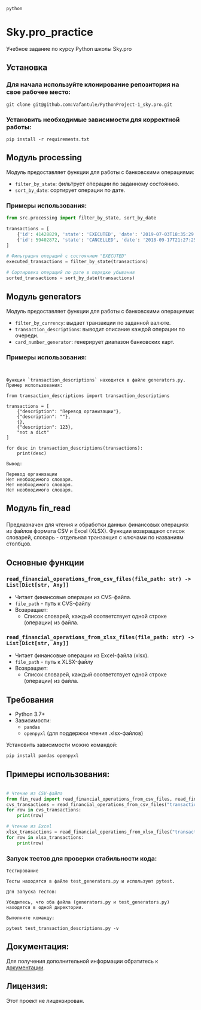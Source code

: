 ``` shell
python
```

# Sky.pro_practice

Учебное задание по курсу Python школы Sky.pro

## Установка

### Для начала используйте клонирование репозитория на свое рабочее место:
```
git clone git@github.com:Vafantule/PythonProject-1_sky.pro.git
```

### Установить необходимые зависимости для корректной работы:
```
pip install -r requirements.txt
```




## Модуль processing

Модуль предоставляет функции для работы с банковскими операциями:

- `filter_by_state`: фильтрует операции по заданному состоянию.
- `sort_by_date`: сортирует операции по дате.

### Примеры использования:

```python
from src.processing import filter_by_state, sort_by_date

transactions = [
    {'id': 41428829, 'state': 'EXECUTED', 'date': '2019-07-03T18:35:29.512364'},
    {'id': 59402872, 'state': 'CANCELLED', 'date': '2018-09-17T21:27:25.241241'}
]

# Фильтрация операций с состоянием "EXECUTED"
executed_transactions = filter_by_state(transactions)

# Сортировка операций по дате в порядке убывания
sorted_transactions = sort_by_date(transactions)
```
## Модуль generators

Модуль предоставляет функции для работы с банковскими операциями:

- `filter_by_currency`: выдает транзакции по заданной валюте.
- `transaction_descriptions`: выводит описание каждой операции по очереди.
- `card_number_generator`: генерирует диапазон банковских карт.

### Примеры использования:

```aiignore


Функция `transaction_descriptions` находится в файле generators.py. Пример использования:

from transaction_descriptions import transaction_descriptions

transactions = [
    {"description": "Перевод организации"},
    {"description": ""},
    {},
    {"description": 123},
    "not a dict"
]

for desc in transaction_descriptions(transactions):
    print(desc)

Вывод:

Перевод организации
Нет необходимого словаря.
Нет необходимого словаря.
Нет необходимого словаря.
```

## Модуль fin_read

### 
Предназначен для чтения и обработки данных 
финансовых операциях из файлов формата CSV и Excel (XLSX). 
Функции возвращают список словарей, словарь - отдельная транзакция
с ключами по названиям столбцов.

## Основные функции

### `read_financial_operations_from_csv_files(file_path: str) -> List[Dict[str, Any]]`

- Читает финансовые операции из CVS-файла.
- `file_path` - путь к CVS-файлу
- Возвращает:
  - Список словарей, каждый соответствует одной строке (операции) из файла.
  
### `read_financial_operations_from_xlsx_files(file_path: str) -> List[Dict[str, Any]]`

- Читает финансовые операции из Excel-файла (xlsx).
- `file_path` - путь к XLSX-файлу
- Возвращает:
  - Список словарей, каждый соответствует одной строке (операции) из файла.
  
## Требования

- Python 3.7+
- Зависимости:
  - `pandas`
  - `openpyxl` (для поддержки чтения .xlsx-файлов)

Установить зависимости можно командой:
```bash
pip install pandas openpyxl
```

## Примеры использования:

```python

# Чтение из CSV-файла
from fin_read import read_financial_operations_from_csv_files, read_financial_operations_from_xlsx_files
cvs_transactions = read_financial_operations_from_csv_files("transactions.csv")
for row in cvs_transactions:
    print(row)

# Чтение из Excel
xlsx_transactions = read_financial_operations_from_xlsx_files("transactions_excel.xlsx")
for row in xlsx_transactions:
    print(row)
```



### Запуск тестов для проверки стабильности кода:
```
Тестирование

Тесты находятся в файле test_generators.py и используют pytest.

Для запуска тестов:

Убедитесь, что оба файла (generators.py и test_generators.py) находятся в одной директории.

Выполните команду:

pytest test_transaction_descriptions.py -v
```

## Документация:

Для получения дополнительной информации обратитесь к [документации](README.md).

## Лицензия:

Этот проект не лицензирован.
